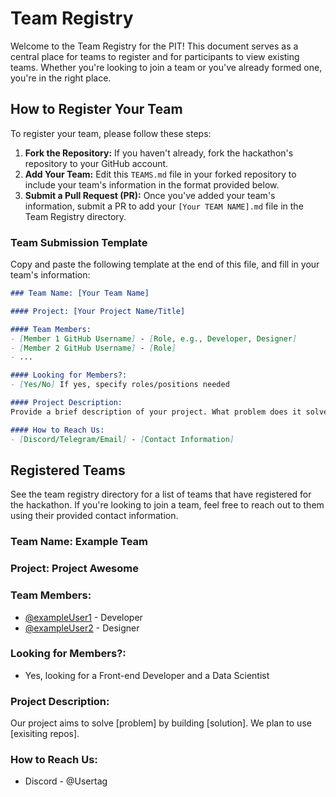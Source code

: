 # Team Registry

Welcome to the Team Registry for the PIT! This document serves as a central place for teams to register and for participants to view existing teams. Whether you're looking to join a team or you've already formed one, you're in the right place.

## How to Register Your Team

To register your team, please follow these steps:

1. **Fork the Repository:** If you haven't already, fork the hackathon's repository to your GitHub account.
2. **Add Your Team:** Edit this `TEAMS.md` file in your forked repository to include your team's information in the format provided below.
3. **Submit a Pull Request (PR):** Once you've added your team's information, submit a PR to add your `[Your TEAM NAME].md` file in the Team Registry directory.

### Team Submission Template

Copy and paste the following template at the end of this file, and fill in your team's information:

```markdown
### Team Name: [Your Team Name]

#### Project: [Your Project Name/Title]

#### Team Members:
- [Member 1 GitHub Username] - [Role, e.g., Developer, Designer]
- [Member 2 GitHub Username] - [Role]
- ...

#### Looking for Members?:
- [Yes/No] If yes, specify roles/positions needed

#### Project Description:
Provide a brief description of your project. What problem does it solve? What technologies are you planning to use?

#### How to Reach Us:
- [Discord/Telegram/Email] - [Contact Information]

```

## Registered Teams

See the team registry directory for a list of teams that have registered for the hackathon. If you're looking to join a team, feel free to reach out to them using their provided contact information.

### Team Name: Example Team

### Project: Project Awesome

### Team Members:

- [@exampleUser1](https://github.com/exampleUser1) - Developer
- [@exampleUser2](https://github.com/exampleUser2) - Designer

### Looking for Members?:

- Yes, looking for a Front-end Developer and a Data Scientist

### Project Description:

Our project aims to solve [problem] by building [solution]. We plan to use [exisiting repos].

### How to Reach Us:

- Discord - @Usertag

